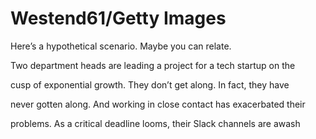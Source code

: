 # Westend61/Getty Images

Here’s a hypothetical scenario. Maybe you can relate.

Two department heads are leading a project for a tech startup on the

cusp of exponential growth. They don’t get along. In fact, they have

never gotten along. And working in close contact has exacerbated their

problems. As a critical deadline looms, their Slack channels are awash